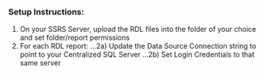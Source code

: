 ### Setup Instructions:
1) On your SSRS Server, upload the RDL files into the folder of your choice and set folder/report permissions
2) For each RDL report:
...2a) Update the Data Source Connection string to point to your Centralized SQL Server
...2b) Set Login Credentials to that same server
